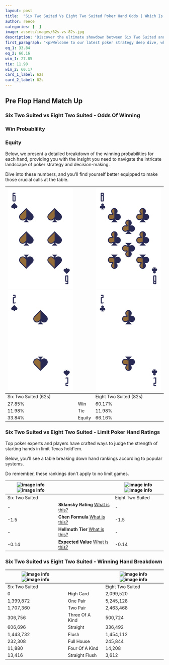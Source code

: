 ```yaml
---
layout: post
title:  "Six Two Suited Vs Eight Two Suited Poker Hand Odds | Which Is The Better Hand In Poker? A Complete Guide"
author: reece
categories: [  ]
image: assets/images/62s-vs-82s.jpg
description: "Discover the ultimate showdown between Six Two Suited and Eight Two Suited in poker! Uncover the odds, strategies, and scenarios where one hand triumphs over the other. Get ready to up your poker game with this thrilling analysis."
first_paragraph: "<p>Welcome to our latest poker strategy deep dive, where we're pitting two distinct hands against each other in a high-stakes showdown: Six Two Suited vs Eight Two Suited.</p><p>In the dynamic world of poker, every decision counts, and knowing which hand holds the upper hand is key to your success at the table.</p><p>In this article, we'll dissect these two hands, explore the scenarios where one dominates the other, and equip you with the knowledge to make strategic choices that can tip the odds in your favor.</p><p>Get ready to unravel the intriguing dynamics of these poker hands and elevate your game to new heights.</p>"
eq_1: 33.84
eq_2: 66.16
win_1: 27.85
tie: 11.98
win_2: 60.17
card_1_label: 62s
card_2_label: 82s
---
```




[comment]: # (sp0)

## Pre Flop Hand Match Up

<div class="table hand-ratings" markdown="1"> 



### Six Two Suited vs Eight Two Suited - Odds Of Winning


  
<div class="row graphs"> 
<div class="col-lg-6">
    <h3>Win Probablility</h3>
    <canvas id="WinChart"></canvas>
</div>
<div class="col-lg-6">
    <h3>Equity</h3>
    <canvas id="EquityChart"></canvas>
</div>
</div>

  Below, we present a detailed breakdown of the winning probabilities for each hand, providing you with the insight you need to navigate the intricate landscape of poker strategy and decision-making. 

Dive into these numbers, and you'll find yourself better equipped to make those crucial calls at the table.


    
| ![image info](assets/images/hand1/6.png) ![image info](assets/images/hand1/2.png) |  | ![image info](assets/images/hand2/8.png) ![image info](assets/images/hand2/2.png) |
| -------- | -------- | -------- |
| Six Two Suited (62s) |  | Eight Two Suited (82s) |
| 27.85% | Win | 60.17% |
| 11.98% | Tie | 11.98% |
| 33.84% | Equity | 66.16% |




[comment]: # (sp1)



### Six Two Suited vs Eight Two Suited - Limit Poker Hand Ratings

Top poker experts and players have crafted ways to judge the strength of starting hands in limit Texas hold'em. 

Below, you'll see a table breaking down hand rankings according to popular systems. 

Do remember, these rankings don't apply to no limit games.


    
| ![image info](https://www.riverpairs.com/assets/images/hand1/6.png) ![image info](https://www.riverpairs.com/assets/images/hand1/2.png) |  | ![image info](https://www.riverpairs.com/assets/images/hand2/8.png) ![image info](https://www.riverpairs.com/assets/images/hand2/2.png) |
| -------- | -------- | -------- |
| Six Two Suited |  | Eight Two Suited |
| - | **Sklansky Rating** [What is this?](/sklansky-rating-explained) | - |
| -1.5 | **Chen Formula** [What is this?](/chen-formula-explained) | -1.5 |
| - | **Hellmuth Tier** [What is this?](/Hellmuth-tier-explained) | - |
| -0.14 | **Expected Value** [What is this?](/expected-value-explained) | -0.14 |




[comment]: # (sp2)



### Six Two Suited vs Eight Two Suited - Winning Hand Breakdown


    
| ![image info](https://www.riverpairs.com/assets/images/hand1/6.png) ![image info](https://www.riverpairs.com/assets/images/hand1/2.png) |  | ![image info](https://www.riverpairs.com/assets/images/hand2/8.png) ![image info](https://www.riverpairs.com/assets/images/hand2/2.png) |
| -------- | -------- | -------- |
| Six Two Suited |  | Eight Two Suited |
| 0 | High Card | 2,099,520 |
| 1,399,872 | One Pair | 5,245,128 |
| 1,707,360 | Two Pair | 2,463,468 |
| 306,756 | Three Of A Kind | 500,724 |
| 606,696 | Straight | 336,492 |
| 1,443,732 | Flush | 1,454,112 |
| 232,308 | Full House | 245,844 |
| 11,880 | Four Of A Kind | 14,208 |
| 13,416 | Straight Flush | 3,612 |




[comment]: # (sp3)



</div>

[comment]: # (sp4)



[comment]: # (sp5)

